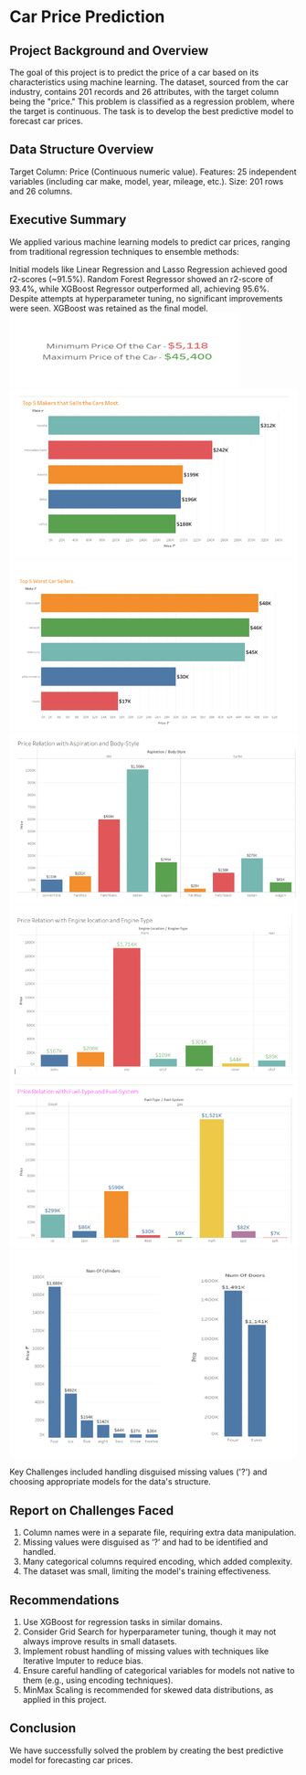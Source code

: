 # Car Price Prediction
## Project Background and Overview
The goal of this project is to predict the price of a car based on its characteristics using machine learning. The dataset, sourced from the car industry, contains 201 records and 26 attributes, with the target column being the "price." This problem is classified as a regression problem, where the target is continuous. The task is to develop the best predictive model to forecast car prices.

## Data Structure Overview
Target Column: Price (Continuous numeric value).
Features: 25 independent variables (including car make, model, year, mileage, etc.).
Size: 201 rows and 26 columns.

## Executive Summary
We applied various machine learning models to predict car prices, ranging from traditional regression techniques to ensemble methods:

Initial models like Linear Regression and Lasso Regression achieved good r2-scores (~91.5%).
Random Forest Regressor showed an r2-score of 93.4%, while XGBoost Regressor outperformed all, achieving 95.6%.
Despite attempts at hyperparameter tuning, no significant improvements were seen. XGBoost was retained as the final model.
![alt text](image-6.png)
![alt text](image-4.png)
![alt text](image-5.png)
![alt text](image.png)
![alt text](image-1.png)
![alt text](image-2.png)
![alt text](image-3.png)


Key Challenges included handling disguised missing values ('?') and choosing appropriate models for the data's structure.

## Report on Challenges Faced
1. Column names were in a separate file, requiring extra data manipulation.
2. Missing values were disguised as ‘?’ and had to be identified and handled.
3. Many categorical columns required encoding, which added complexity.
4. The dataset was small, limiting the model's training effectiveness.

## Recommendations
1. Use XGBoost for regression tasks in similar domains.
2. Consider Grid Search for hyperparameter tuning, though it may not always improve results in small datasets.
3. Implement robust handling of missing values with techniques like Iterative Imputer to reduce bias.
4. Ensure careful handling of categorical variables for models not native to them (e.g., using encoding techniques).
5. MinMax Scaling is recommended for skewed data distributions, as applied in this project.

## Conclusion
We have successfully solved the problem by creating the best predictive model for forecasting car prices.

